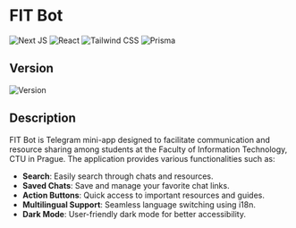 # FIT Bot

![Next JS](https://img.shields.io/badge/Next-15.2.1-black?style=for-the-badge&logo=next.js&logoColor=white)
![React](https://img.shields.io/badge/React-19.0.0-black?style=for-the-badge&logo=react&logoColor=#61DAFB)
![Tailwind CSS](https://img.shields.io/badge/Tailwind-4.0.0-black?style=for-the-badge&logo=tailwindcss&logoColor=#38B2AC)
![Prisma](https://img.shields.io/badge/Prisma-6.4.1-black?style=for-the-badge&logo=prisma&logoColor=white)

## Version
![Version](https://img.shields.io/badge/version-1.0.0-brightgreen?style=for-the-badge)

## Description

FIT Bot is Telegram mini-app designed to facilitate communication and resource sharing among students at the Faculty of Information Technology, CTU in Prague.
The application provides various functionalities such as:

- **Search**: Easily search through chats and resources.
- **Saved Chats**: Save and manage your favorite chat links.
- **Action Buttons**: Quick access to important resources and guides.
- **Multilingual Support**: Seamless language switching using i18n.
- **Dark Mode**: User-friendly dark mode for better accessibility.